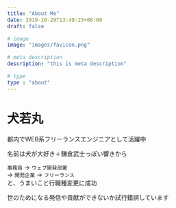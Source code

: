 ```yaml
---
title: "About Me"
date: 2019-10-29T13:49:23+06:00
draft: false

# image
image: "images/favicon.png"

# meta description
description: "this is meta description"

# type
type : "about"
---
```


# 犬若丸

都内でWEB系フリーランスエンジニアとして活躍中

名前は犬が大好き＋鎌倉武士っぽい響きから

`事務員`  -> `ウェブ開発部署`   
-> `開発企業` -> `フリーランス`   
と、うまいこと行職種変更に成功

世のためになる発信や貢献ができないか試行錯誤しています